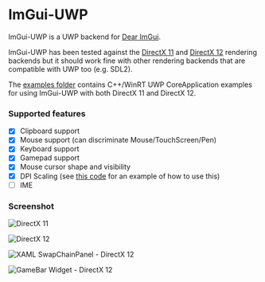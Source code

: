 # ImGui-UWP
ImGui-UWP is a UWP backend for [Dear ImGui](https://github.com/ocornut/imgui).

ImGui-UWP has been tested against the [DirectX 11](https://github.com/ahmed605/imgui-uwp/tree/master/examples/example_uwp_directx11) and [DirectX 12](https://github.com/ahmed605/imgui-uwp/tree/master/examples/example_uwp_directx12) rendering backends but it should work fine with other rendering backends that are compatible with UWP too (e.g. SDL2).

The [examples folder](https://github.com/ahmed605/imgui-uwp/tree/master/examples) contains C++/WinRT UWP CoreApplication examples for using ImGui-UWP with both DirectX 11 and DirectX 12.

### Supported features

- [x] Clipboard support
- [x] Mouse support (can discriminate Mouse/TouchScreen/Pen)
- [x] Keyboard support
- [x] Gamepad support
- [x] Mouse cursor shape and visibility
- [x] DPI Scaling (see [this code](https://github.com/ahmed605/imgui-uwp/blob/eff8fc121213971a704a5d3412fdba2148b4d82d/examples/example_uwp_directx11/main.cpp#L70-L73) for an example of how to use this)
- [ ] IME 

### Screenshot

![DirectX 11](https://github.com/ahmed605/imgui-uwp/assets/34550324/d95d4604-93d4-44fa-89fa-5a56dc5cf1da)

![DirectX 12](https://github.com/ahmed605/imgui-uwp/assets/34550324/85a198eb-f8a0-4298-9f3e-8631ba080c98)

![XAML SwapChainPanel - DirectX 12](https://github.com/user-attachments/assets/a5786a32-3da8-4bcd-862c-3dfc25b86bac)

![GameBar Widget - DirectX 12](https://github.com/user-attachments/assets/085d1c73-c0f0-4f3f-8174-eec6cb2d8cce)


